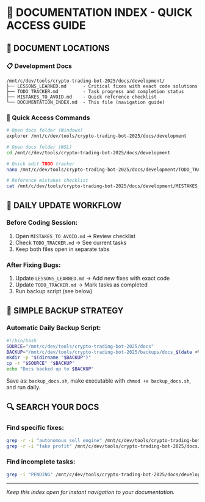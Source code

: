 # 📁 DOCUMENTATION INDEX - QUICK ACCESS GUIDE

## 🎯 DOCUMENT LOCATIONS

### **📋 Development Docs**
```
/mnt/c/dev/tools/crypto-trading-bot-2025/docs/development/
├── LESSONS_LEARNED.md      - Critical fixes with exact code solutions
├── TODO_TRACKER.md         - Task progress and completion status  
├── MISTAKES_TO_AVOID.md    - Quick reference checklist
└── DOCUMENTATION_INDEX.md  - This file (navigation guide)
```

### **🚀 Quick Access Commands**
```bash
# Open docs folder (Windows)
explorer /mnt/c/dev/tools/crypto-trading-bot-2025/docs/development

# Open docs folder (WSL)
cd /mnt/c/dev/tools/crypto-trading-bot-2025/docs/development

# Quick edit TODO tracker
nano /mnt/c/dev/tools/crypto-trading-bot-2025/docs/development/TODO_TRACKER.md

# Reference mistakes checklist  
cat /mnt/c/dev/tools/crypto-trading-bot-2025/docs/development/MISTAKES_TO_AVOID.md
```

## 📝 **DAILY UPDATE WORKFLOW**

### **Before Coding Session:**
1. Open `MISTAKES_TO_AVOID.md` → Review checklist
2. Check `TODO_TRACKER.md` → See current tasks
3. Keep both files open in separate tabs

### **After Fixing Bugs:**
1. Update `LESSONS_LEARNED.md` → Add new fixes with exact code
2. Update `TODO_TRACKER.md` → Mark tasks as completed
3. Run backup script (see below)

## 💾 **SIMPLE BACKUP STRATEGY**

### **Automatic Daily Backup Script:**
```bash
#!/bin/bash
SOURCE="/mnt/c/dev/tools/crypto-trading-bot-2025/docs"
BACKUP="/mnt/c/dev/tools/crypto-trading-bot-2025/backups/docs_$(date +%Y-%m-%d)"
mkdir -p "$(dirname "$BACKUP")"
cp -r "$SOURCE" "$BACKUP"
echo "Docs backed up to $BACKUP"
```

Save as: `backup_docs.sh`, make executable with `chmod +x backup_docs.sh`, and run daily.

## 🔍 **SEARCH YOUR DOCS**

### **Find specific fixes:**
```bash
grep -r -i "autonomous sell engine" /mnt/c/dev/tools/crypto-trading-bot-2025/docs/*.md
grep -r -i "fake profit" /mnt/c/dev/tools/crypto-trading-bot-2025/docs/*.md
```

### **Find incomplete tasks:**
```bash
grep -i "PENDING" /mnt/c/dev/tools/crypto-trading-bot-2025/docs/development/TODO_TRACKER.md
```

---

*Keep this index open for instant navigation to your documentation.*